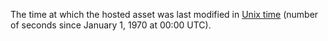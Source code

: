 The time at which the hosted asset was last modified in [Unix
time](https://en.wikipedia.org/wiki/Unix_time) (number of seconds since
January 1, 1970 at 00:00 UTC).
